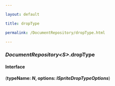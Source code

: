 ```yaml
---

layout: default

title: dropType

permalink: /DocumentRepository/dropType.html

---
```


### _DocumentRepository&lt;S&gt;_.dropType

#### Interface

(**typeName: *N*, options: *ISpriteDropTypeOptions***)

